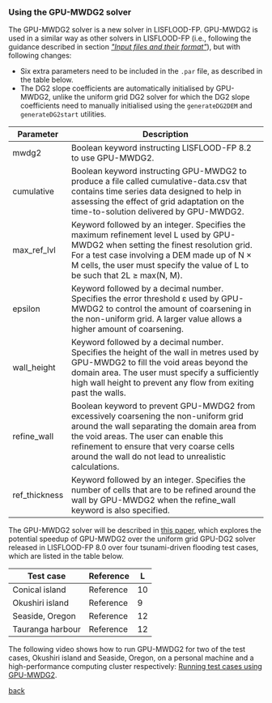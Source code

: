### Using the GPU-MWDG2 solver

The GPU-MWDG2 solver is a new solver in LISFLOOD-FP. GPU-MWDG2 is used in a similar way as other solvers in LISFLOOD-FP (i.e., following the guidance described in section [*"Input files and their format"*](/Merewether1.md)), but with following changes:

* Six extra parameters need to be included in the `.par` file, as described in the table below.
* The DG2 slope coefficients are automatically initialised by GPU-MWDG2, unlike the uniform grid DG2 solver for which the DG2 slope coefficients need to manually initialised using the `generateDG2DEM` and `generateDG2start` utilities.

| Parameter | Description |
| --------- | ----------- |
| mwdg2 | Boolean keyword instructing LISFLOOD-FP 8.2 to use GPU-MWDG2. |
| cumulative | Boolean keyword instructing GPU-MWDG2 to produce a file called cumulative-data.csv that contains time series data designed to help in assessing the effect of grid adaptation on the time-to-solution delivered by GPU-MWDG2. |
| max_ref_lvl | Keyword followed by an integer. Specifies the maximum refinement level L used by GPU-MWDG2 when setting the finest resolution grid. For a test case involving a DEM made up of N × M cells, the user must specify the value of L to be such that 2L ≥ max(N, M). |
| epsilon | Keyword followed by a decimal number. Specifies the error threshold ε used by GPU-MWDG2 to control the amount of coarsening in the non-uniform grid. A larger value allows a higher amount of coarsening. |
| wall_height | Keyword followed by a decimal number. Specifies the height of the wall in metres used by GPU-MWDG2 to fill the void areas beyond the domain area. The user must specify a sufficiently high wall height to prevent any flow from exiting past the walls. |
| refine_wall | Boolean keyword to prevent GPU-MWDG2 from excessively coarsening the non-uniform grid around the wall separating the domain area from the void areas. The user can enable this refinement to ensure that very coarse cells around the wall do not lead to unrealistic calculations. |
| ref_thickness | Keyword followed by an integer. Specifies the number of cells that are to be refined around the wall by GPU-MWDG2 when the refine_wall keyword is also specified. |

The GPU-MWDG2 solver will be described in [this paper](), which explores the potential speedup of GPU-MWDG2 over the uniform grid GPU-DG2 solver released in LISFLOOD-FP 8.0 over four tsunami-driven flooding test cases, which are listed in the table below.

|Test case|Reference|L|
|---------|---------|-|
|Conical island|Reference|10|
|Okushiri island|Reference|9|
|Seaside, Oregon|Reference|12|
|Tauranga harbour|Reference|12|

The following video shows how to run GPU-MWDG2 for two of the test cases, Okushiri island and Seaside, Oregon, on a personal machine and a high-performance computing cluster respectively: [Running test cases using GPU-MWDG2]().


[back](/LISFLOOD8.0.md)